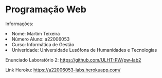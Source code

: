 # Programação Web

Informações:
<il>

<li>Nome: Martim Teixeira</li>
<li>Número Aluno: a22006053</li>
<li>Curso: Informática de Gestão</li>
<li>Univeridade: Universidade Lusófona de Humanidades e Tecnologias</li>
</il>

Enunciado Laboratório 2:
https://github.com/ULHT-PW/pw-lab2

Link Heroku:
https://a22006053-labs.herokuapp.com/
